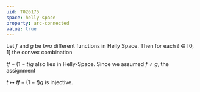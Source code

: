 ```yaml
---
uid: T026175
space: helly-space
property: arc-connected
value: true
---
```

Let $f$ and $g$ be two different functions in Helly Space. Then for each $t\in[0,1]$ the convex combination

$tf + (1-t)g$ also lies in Helly-Space. Since we assumed $f\neq g$, the assignment

$t\mapsto  tf + (1-t)g$ is injective.

